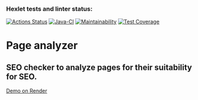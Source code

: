 ### Hexlet tests and linter status:
[![Actions Status](https://github.com/AMSmirnova/java-project-72/actions/workflows/hexlet-check.yml/badge.svg)](https://github.com/AMSmirnova/java-project-72/actions)
[![Java-CI](https://github.com/AMSmirnova/java-project-72/actions/workflows/main.yml/badge.svg)](https://github.com/AMSmirnova/java-project-72/actions/workflows/main.yml)
[![Maintainability](https://api.codeclimate.com/v1/badges/7abe29088761ab2e574e/maintainability)](https://codeclimate.com/github/AMSmirnova/java-project-72/maintainability)
[![Test Coverage](https://api.codeclimate.com/v1/badges/7abe29088761ab2e574e/test_coverage)](https://codeclimate.com/github/AMSmirnova/java-project-72/test_coverage)

# Page analyzer

## SEO checker to analyze pages for their suitability for SEO.





[Demo on Render](https://page-analyzer-6f0c.onrender.com/)
